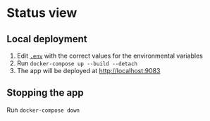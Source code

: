 # Status view

## Local deployment

1. Edit [`.env`](.env) with the correct values for the environmental variables
2. Run `docker-compose up --build --detach`
3. The app will be deployed at [http://localhost:9083](http://localhost:9083)

## Stopping the app

Run `docker-compose down`
